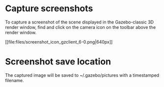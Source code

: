 # Capture screenshots

To capture a screenshot of the scene displayed in the Gazebo-classic 3D render window, find and click on the camera icon on the toolbar above the render window.

[[file:files/screenshot_icon_gzclient_6-0.png|640px]]

# Screenshot save location

The captured image will be saved to ~/.gazebo/pictures with a timestamped filename.
